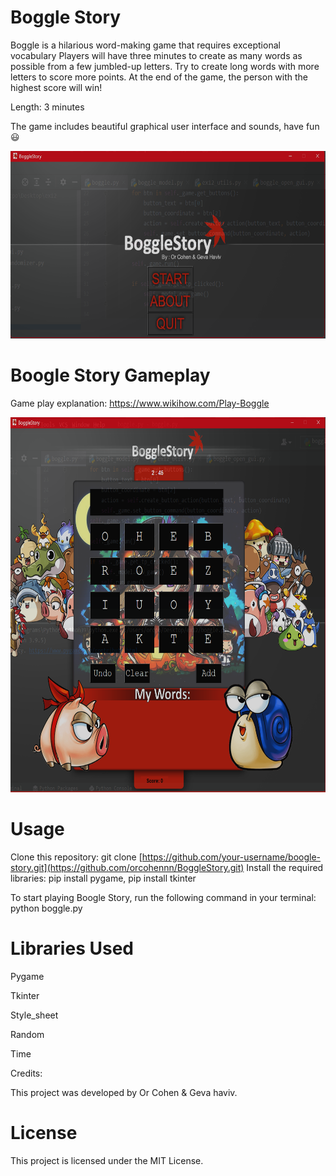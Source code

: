 # Boggle Story
Boggle is a hilarious word-making game that requires exceptional vocabulary
Players will have three minutes to create as many words as possible from a few
jumbled-up letters.
Try to create long words with more letters to score more points.
At the end of the game, the person with the highest score will win!

Length: 3 minutes

The game includes beautiful graphical user interface and sounds, have fun :smiley:


<img src="Readmepics/mainscreen.png" alt="Description of Image" width="600" height="300">

# Boogle Story Gameplay
Game play explanation: https://www.wikihow.com/Play-Boggle


<img src="Readmepics/ingame.png" alt="Description of Image" width="600" height="600">

# Usage
Clone this repository: git clone [https://github.com/your-username/boogle-story.git](https://github.com/orcohennn/BoggleStory.git)
Install the required libraries: pip install pygame, pip install tkinter

To start playing Boogle Story, run the following command in your terminal:
python boggle.py

# Libraries Used
Pygame

Tkinter

Style_sheet

Random

Time

Credits:

This project was developed by Or Cohen & Geva haviv.

# License
This project is licensed under the MIT License.
